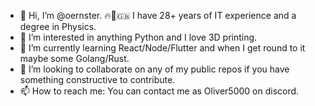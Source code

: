 - 👋 Hi, I’m @oernster.  🔥🦁🇬🇧 I have 28+ years of IT experience and a degree in Physics.
- 👀 I’m interested in anything Python and I love 3D printing.
- 🌱 I’m currently learning React/Node/Flutter and when I get round to it maybe some Golang/Rust.
- 💞️ I’m looking to collaborate on any of my public repos if you have something constructive to contribute.
- 📫 How to reach me: You can contact me as Oliver5000 on discord.

<!---
oernster/oernster is a ✨ special ✨ repository because its `README.md` (this file) appears on your GitHub profile.
You can click the Preview link to take a look at your changes.
--->
